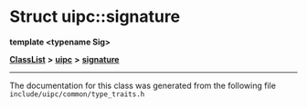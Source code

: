 

# Struct uipc::signature

**template &lt;typename Sig&gt;**



[**ClassList**](annotated.md) **>** [**uipc**](namespaceuipc.md) **>** [**signature**](structuipc_1_1signature.md)







































































------------------------------
The documentation for this class was generated from the following file `include/uipc/common/type_traits.h`

